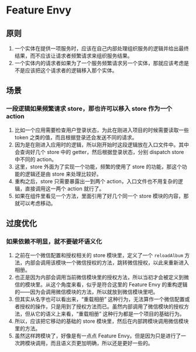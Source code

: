 # Feature Envy


## 原则
1. 一个实体在提供一项服务时，应该在自己内部处理组织服务的逻辑并给出最终结果，而不应该让请求者频繁请求来组织服务结果。
2. 一个实体内的请求者如果为了一个服务频繁请求另一个实体，那就应该考虑是不是应该把这个请求者的逻辑移入那个实体。


## 场景
### 一段逻辑如果频繁请求 store，那也许可以移入 store 作为一个 action
1. 比如一个应用需要检查用户登录状态，为此在刚进入项目的时候需要读取一些 token 之类的值，而且根据登录还会发送不同的请求。
2. 因为是在刚进入应用时的逻辑，所以刚开始时这段逻辑放在入口文件中。其中会查询好几个 store 中的 getter，然后根据登录状态，分别 dispatch store 中不同的 action。
3. 这里，store 外面为了实现一个功能，频繁的使用了 store 的功能，那这个功能的逻辑还是由 store 来处理比较好。
4. 重构之后，store 只需要暴露出一到两个 action，入口文件也不用复杂的逻辑，直接调用这一两个 action 就行了。
5. 如果在组件里看见一个方法，里面引用了好几个同一个 store 模块的内容，那就可以考虑移动。


## 过度优化
### 如果依赖不明显，就不要破坏语义化
1. 之前在一个微信配置和授权相关的 store 模块里，定义了一个 `reloadAlbum` 方法，内部会调用该模块一个微信授权的方法，跳转微信授权，以此来重新进入相册。
2. 也正是因为内部会调用当前微信模块里的授权方法，所以当初才会被定义到微信的模块里。从这个角度来看，似乎是符合这里的 Feature Envy 的重构逻辑的——因为会调用微信模块的方法，所以就放到微信模块里吧。
3. 但其实从名字也可以看出来，“重载相册” 这种行为，无法算作一个微信配置或者授权的操作，只是用到了授权方法而已。虽然内部调用了微信模块的授权方法，但从它的语义上来看，“重载相册” 这种行为都是一个项目的基础行为。
4. 所以，应该把它移动的基础的 store 模块里，然后在内部跨模块调用微信模块里的方法。
5. 虽然这样跨模块了，好像是有一点点 Feature Envy。但是因为只是进行了一次跨模块调用，而且语义页更加明确，所以还是更好一些的。



